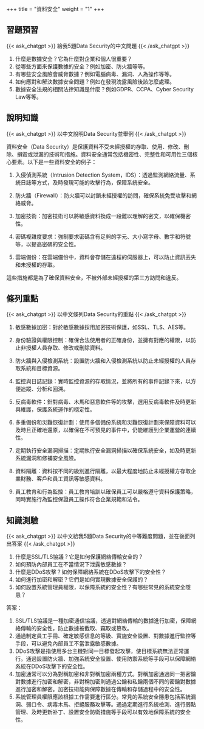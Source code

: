 +++
title = "資料安全"
weight = "1"
+++
## 習題預習
{{< ask_chatgpt >}}
給我5題Data Security的中文問題
{{< /ask_chatgpt >}}

1. 什麼是數據安全？它為什麼對企業和個人很重要？
2. 從哪些方面來保護數據的安全？例如加密、防火牆等等。
3. 有哪些安全風險會威脅數據？例如電腦病毒、漏洞、人為操作等等。
4. 如何應對和解決數據安全問題？例如在發現洩露風險後該怎麼處理。
5. 數據安全法規的相關法律知識是什麼？例如GDPR、CCPA、Cyber Security Law等等。   

## 說明知識
{{< ask_chatgpt >}}
以中文說明Data Security並舉例
{{< /ask_chatgpt >}}

資料安全（Data Security）是保護資料不受未經授權的存取、使用、修改、刪除、損毀或泄漏的技術和措施。資料安全通常包括機密性、完整性和可用性三個核心要素。以下是一些資料安全的例子：

1. 入侵偵測系統（Intrusion Detection System，IDS）：透過監測網絡流量、系統日誌等方式，及時發現可能的攻擊行為，保障系統安全。

2. 防火牆（Firewall）：防火牆可以封鎖未經授權的訪問，確保系統免受攻擊和網絡威脅。

3. 加密技術：加密技術可以將敏感資料換成一段難以理解的密文，以確保機密性。

4. 密碼複雜度要求：強制要求密碼含有足夠的字元、大小寫字母、數字和符號等，以提高密碼的安全性。

5. 雲端備份：在雲端備份中，資料會存儲在遠程的伺服器上，可以防止資訊丟失和未授權的存取。

這些措施都是為了確保資料安全，不被外部未經授權的第三方訪問和違反。   

## 條列重點
{{< ask_chatgpt >}}
以中文條列Data Security的重點
{{< /ask_chatgpt >}}

1. 敏感數據加密：對於敏感數據採用加密技術保護，如SSL、TLS、AES等。

2. 身份驗證與權限控制：確保合法使用者的正確身份，並擁有對應的權限，以防止非授權人員存取、修改或刪除資料。

3. 防火牆與入侵檢測系統：設置防火牆和入侵檢測系統以防止未經授權的人員存取系統和目標資源。

4. 監控與日誌記錄：實時監控資源的存取情況，並將所有的事件記錄下來，以方便追蹤、分析和回溯。

5. 反病毒軟件：針對病毒、木馬和惡意軟件等的攻擊，選用反病毒軟件及時更新與維護，保護系統運作的穩定性。

6. 多重備份和災難恢復計劃：使用多個備份系統和災難恢復計劃來保障資料可以及時且正確地還原，以確保在不可預見的事件中，仍能維護到企業運營的連續性。

7. 定期執行安全漏洞掃描：定期執行安全漏洞掃描以確保系統安全，如及時更新系統漏洞和修補安全風險。

8. 資料隔離：資料按不同的級別進行隔離，以最大程度地防止未經授權方存取企業財務、客戶和員工資訊等敏感資料。

9. 員工教育和行為監控：員工教育培訓以確保員工可以嚴格遵守資料保護策略，同時實施行為監控保證員工操作符合企業規範和法令。   

## 知識測驗
{{< ask_chatgpt >}}
以中文給我5題Data Security的中等難度問題，並在後面列出答案
{{< /ask_chatgpt >}}

1. 什麼是SSL/TLS協議？它是如何保護網絡傳輸安全的？
2. 如何預防內部員工在不當情況下泄露敏感數據？
3. 什麼是DDoS攻擊？如何保障網絡系統在DDoS攻擊下的安全性？
4. 如何進行加密和解密？它們是如何實現數據安全保護的？
5. 如何設置系統管理員權限，以保障系統的安全性？有哪些常見的系統安全隱患？

答案：
1. SSL/TLS協議是一種加密通信協議，透過對網絡傳輸的數據進行加密，保障網絡傳輸的安全性，防止數據被截取、竊取或篡改。
2. 通過制定員工手冊、確定敏感信息的等級、實施安全設置、對數據進行監控等手段，可以避免內部員工不當泄露敏感數據。
3. DDoS攻擊是指使用多台主機對同一目標發起攻擊，使目標系統無法正常運行。通過設置防火牆、加強系統安全設置、使用防禦系統等手段可以保障網絡系統在DDoS攻擊下的安全性。
4. 加密通常可以分為對稱加密和非對稱加密兩種方式。對稱加密通過同一把密鑰對數據進行加密和解密，非對稱加密則通過公鑰和私鑰兩個不同的密鑰對數據進行加密和解密。加密技術能夠保障數據在傳輸和存儲過程中的安全性。
5. 系統管理員權限應該根據工作需要進行區分。常見的系統安全隱患包括系統漏洞、弱口令、病毒木馬、拒絕服務攻擊等。通過定期進行系統檢測、進行弱點管理、及時更新补丁、設置安全防衛措施等手段可以有效地保障系統的安全性。   

